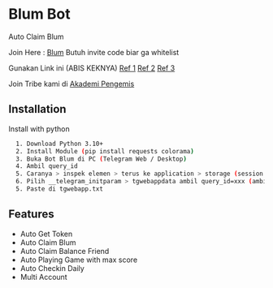 
# Blum Bot
Auto Claim Blum

Join Here : [Blum](https://t.me/blum/app?startapp=ref_1rdOBdsnWI)
Butuh invite code biar ga whitelist

Gunakan Link ini (ABIS KEKNYA)
[Ref 1](https://t.me/blum/app?startapp=ref_D2wSRQc87y)
[Ref 2](https://t.me/blum/app?startapp=ref_Ca401vk3Sh)
[Ref 3](https://t.me/blum/app?startapp=ref_PyNoeS7eIo)

Join Tribe kami di 
[Akademi Pengemis](https://t.me/blum/app?startapp=tribe_zxcvbnmasdfghjklqwertyuiop_12345-ref_1rdOBdsnWI)



## Installation

Install with python

```bash
  1. Download Python 3.10+
  2. Install Module (pip install requests colorama)
  3. Buka Bot Blum di PC (Telegram Web / Desktop)
  4. Ambil query_id 
  5. Caranya > inspek elemen > terus ke application > storage (session storage) > pilih telegram.blum.codes
  6. Pilih __telegram_initparam > tgwebappdata ambil query_id=xxx (ambil semua) kecuali tgwebappnya
  5. Paste di tgwebapp.txt
```


## Features

- Auto Get Token
- Auto Claim Blum
- Auto Claim Balance Friend
- Auto Playing Game with max score
- Auto Checkin Daily
- Multi Account


